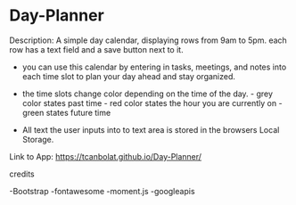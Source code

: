 # Day-Planner

Description: A simple day calendar, displaying rows from 9am to 5pm. each row has a text field and a save button next to it.

  * you can use this calendar by entering in tasks, meetings, and notes into each time slot to plan your day ahead and stay organized.

  * the time slots change color depending on the time of the day. 
        - grey color states past time
        - red color states the hour you are currently on
        - green states future time
        
  
  * All text the user inputs into to text area is stored in the browsers Local Storage.
  
  Link to App: https://tcanbolat.github.io/Day-Planner/
  
  credits
  
  -Bootstrap
  -fontawesome
  -moment.js
  -googleapis
